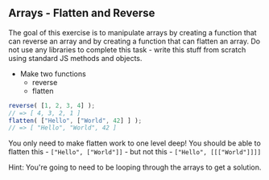 ## Arrays - Flatten and Reverse

The goal of this exercise is to manipulate arrays by creating a function that can reverse an array and by creating a function that can flatten an array. Do not use any libraries to complete this task - write this stuff from scratch using standard JS methods and objects.

- Make two functions
  - reverse
  - flatten

```js
reverse( [1, 2, 3, 4] );
// => [ 4, 3, 2, 1 ]
flatten( ["Hello", ["World", 42] ] );
// => [ "Hello", "World", 42 ]
```

You only need to make flatten work to one level deep! You should be able to flatten this - ` ["Hello", ["World"]] ` - but not this - ` ["Hello", [[["World"]]]] `

Hint: You're going to need to be looping through the arrays to get a solution.